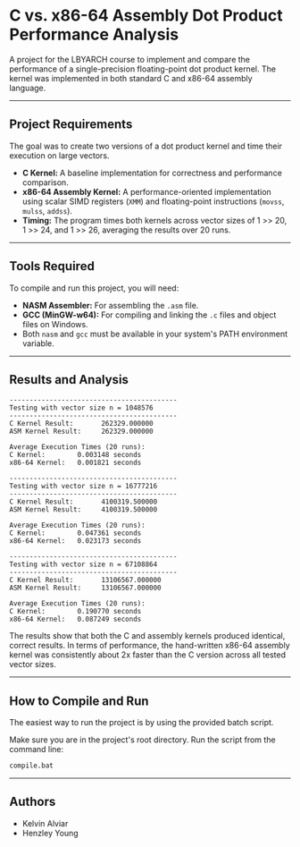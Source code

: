 # C vs. x86-64 Assembly Dot Product Performance Analysis

A project for the LBYARCH course to implement and compare the performance of a single-precision floating-point dot product kernel. The kernel was implemented in both standard C and x86-64 assembly language.

-----

## Project Requirements

The goal was to create two versions of a dot product kernel and time their execution on large vectors.

  * **C Kernel:** A baseline implementation for correctness and performance comparison.
  * **x86-64 Assembly Kernel:** A performance-oriented implementation using scalar SIMD registers (`XMM`) and floating-point instructions (`movss`, `mulss`, `addss`).
  * **Timing:** The program times both kernels across vector sizes of 1 >> 20, 1 >> 24, and 1 >> 26, averaging the results over 20 runs.

-----

## Tools Required

To compile and run this project, you will need:

  * **NASM Assembler:** For assembling the `.asm` file.
  * **GCC (MinGW-w64):** For compiling and linking the `.c` files and object files on Windows.
  * Both `nasm` and `gcc` must be available in your system's PATH environment variable.

-----

## Results and Analysis

````
------------------------------------------
Testing with vector size n = 1048576
------------------------------------------
C Kernel Result:       262329.000000
ASM Kernel Result:     262329.000000

Average Execution Times (20 runs):
C Kernel:        0.003148 seconds
x86-64 Kernel:   0.001821 seconds

------------------------------------------
Testing with vector size n = 16777216
------------------------------------------
C Kernel Result:       4100319.500000
ASM Kernel Result:     4100319.500000

Average Execution Times (20 runs):
C Kernel:        0.047361 seconds
x86-64 Kernel:   0.023173 seconds

------------------------------------------
Testing with vector size n = 67108864
------------------------------------------
C Kernel Result:       13106567.000000
ASM Kernel Result:     13106567.000000

Average Execution Times (20 runs):
C Kernel:        0.190770 seconds
x86-64 Kernel:   0.087249 seconds
````

The results show that both the C and assembly kernels produced identical, correct results. In terms of performance, the hand-written x86-64 assembly kernel was consistently about 2x faster than the C version across all tested vector sizes.

-----

## How to Compile and Run

The easiest way to run the project is by using the provided batch script.

Make sure you are in the project's root directory. Run the script from the command line:

```bash
compile.bat
```
-----

## Authors  

  * Kelvin Alviar 
  * Henzley Young 
